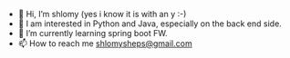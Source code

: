 - 👋 Hi, I’m shlomy (yes i know it is with an y :-)
- 👀 I am interested in Python and Java, especially on the back end side.
- 🌱 I’m currently learning spring boot FW.
- 📫 How to reach me shlomysheps@gmail.com

<!---
shshlomy/shshlomy is a ✨ special ✨ repository because its `README.md` (this file) appears on your GitHub profile.
You can click the Preview link to take a look at your changes.
--->
